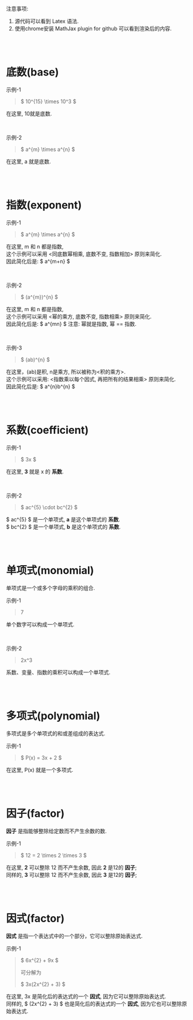 注意事项:
1. 源代码可以看到 Latex 语法.    
2. 使用chrome安装 MathJax plugin for github 可以看到渲染后的内容.  

<br />
<br />


# 底数(base)
示例-1   
> $ 10^{15} \times 10^3 $   

在这里, 10就是底数.  

<br />

示例-2
> $ a^{m} \times a^{n} $

在这里, a 就是底数.  

<br />
<br />

# 指数(exponent)  
示例-1  
> $ a^{m} \times a^{n} $  

在这里, m 和 n 都是指数,   
这个示例可以采用 <同底数幂相乘, 底数不变, 指数相加> 原则来简化.  
因此简化后是: $ a^{m+n} $

<br /> 

示例-2
> $ (a^{m})^{n} $  

在这里, m 和 n 都是指数,  
这个示例可以采用 <幂的乘方, 底数不变, 指数相乘> 原则来简化.  
因此简化后是: $ a^{mn} $
注意: 幂就是指数, 幂 == 指数.  

<br />

示例-3  
> $ (ab)^{n} $  

在这里，(ab)是积, n是乘方, 所以被称为<积的乘方>.  
这个示例可以采用: <指数乘以每个因式, 再把所有的结果相乘> 原则来简化.  
因此简化后是: $ a^{n}b^{n} $  

<br />
<br />

# 系数(coefficient)
示例-1
> $ 3x $  

在这里, **3** 就是 x 的 **系数**.

<br />

示例-2
> $ ac^{5} \cdot bc^{2} $  

$ ac^{5} $ 是一个单项式, **a** 是这个单项式的 **系数**.  
$ bc^{2} $ 是一个单项式, **b** 是这个单项式的 **系数**.  


<br />
<br />

# 单项式(monomial)  
单项式是一个或多个字母的乘积的组合.  

示例-1
> 7  

单个数字可以构成一个单项式.  

<br />  

示例-2
> 2x^3  

系数、变量、指数的乘积可以构成一个单项式.  


<br />
<br />

# 多项式(polynomial)

多项式是多个单项式的和或差组成的表达式.  

示例-1
> $ P(x) = 3x + 2 $

在这里, P(x) 就是一个多项式.

<br />
<br />

# 因子(factor)  
**因子** 是指能够整除给定数而不产生余数的数.  

示例-1
> $ 12 = 2 \times 2 \times 3 $  

在这里, **2** 可以整除 12 而不产生余数, 因此 **2** 是12的 **因子**;  
同样的, **3** 可以整除 12 而不产生余数, 因此 **3** 是12的 **因子**;  

<br />
<br />


# 因式(factor)
**因式** 是指一个表达式中的一个部分，它可以整除原始表达式.  

示例-1 
> $ 6x^{2} + 9x $  
>
> 可分解为    
> 
> $ 3x(2x^{2} + 3) $  

在这里, 3x 是简化后的表达式的一个 **因式**, 因为它可以整除原始表达式.  
同样的, $ (2x^{2} + 3) $ 也是简化后的表达式的一个 **因式**, 因为它也可以整除原始表达式.  
